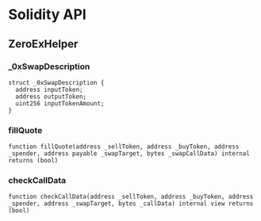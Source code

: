 # Solidity API

## ZeroExHelper

### _0xSwapDescription

```solidity
struct _0xSwapDescription {
  address inputToken;
  address outputToken;
  uint256 inputTokenAmount;
}
```

### fillQuote

```solidity
function fillQuote(address _sellToken, address _buyToken, address _spender, address payable _swapTarget, bytes _swapCallData) internal returns (bool)
```

### checkCallData

```solidity
function checkCallData(address _sellToken, address _buyToken, address _spender, address _swapTarget, bytes _callData) internal view returns (bool)
```

